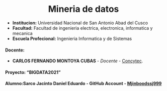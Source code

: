 # **<center>Mineria de datos </center>**

- **Institucion:** Universidad Nacional de San Antonio Abad del Cusco
- **Facultad:** Facultad de ingenieria electrica, electronica, informatica y mecanica
- **Escuela Profecional:** Ingenieria Informatica y de Sistemas

#### Docente:
- **CARLOS FERNANDO MONTOYA CUBAS** - _Docente_ - [Concytec](http://directorio.concytec.gob.pe/appDirectorioCTI/VerDatosInvestigador.do?id_investigador=40930).

#### Proyecto: “BIGDATA2021”
#### Alumno:**Sarco Jacinto Daniel Eduardo** - GitHub Account - [Mjinboodssj999](https://github.com/Mjinboodssj999)
